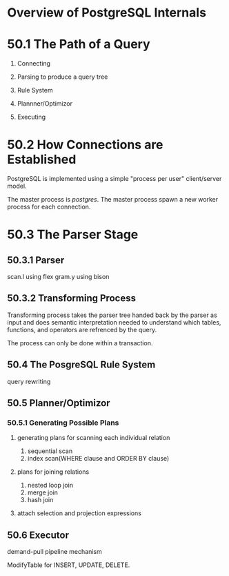 # Overview of PostgreSQL Internals

# 50.1 The Path of a Query

1. Connecting

2. Parsing to produce a query tree

3. Rule System

4. Plannner/Optimizor

5. Executing

# 50.2 How Connections are Established

PostgreSQL is implemented using a simple "process per user" client/server model.

The master process is *postgres*.
The master process spawn a new worker process for each connection.

# 50.3 The Parser Stage

## 50.3.1 Parser

scan.l using flex
gram.y using bison

## 50.3.2 Transforming Process

Transforming process takes the parser tree handed back by the parser
as input and does semantic interpretation needed to understand
which tables, functions, and operators are refrenced by the query.

The process can only be done within a transaction.

## 50.4 The PosgreSQL Rule System

query rewriting

## 50.5 Planner/Optimizor

### 50.5.1 Generating Possible Plans

1. generating plans for scanning each individual relation

    1. sequential scan
    2. index scan(WHERE clause and ORDER BY clause)

2. plans for joining relations

    1. nested loop join
    2. merge join
    3. hash join

3. attach selection and projection expressions

## 50.6 Executor

demand-pull pipeline mechanism

ModifyTable for INSERT, UPDATE, DELETE.
